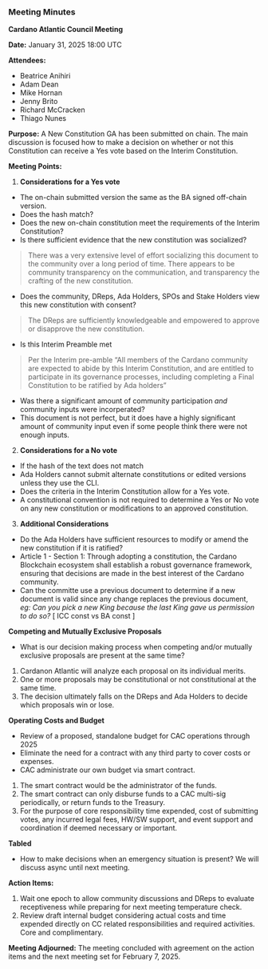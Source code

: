### Meeting Minutes

**Cardano Atlantic Council Meeting**

**Date:** January 31, 2025 18:00 UTC

**Attendees:** 
- Beatrice Anihiri
- Adam Dean
- Mike Hornan
- Jenny Brito
- Richard McCracken
- Thiago Nunes

**Purpose:** 
A New Constitution GA has been submitted on chain. The main discussion is focused how to make a decision on whether or not this Constitution can receive a Yes vote based on the Interim Constitution.

**Meeting Points:**

1. **Considerations for a Yes vote**
 - The on-chain submitted version the same as the BA signed off-chain version.
 - Does the hash match?
 - Does the new on-chain constitution meet the requirements of the Interim Constitution?
 - Is there sufficient evidence that the new constitution was socialized?
> There was a very extensive level of effort socializing this document to the community over a long period of time. There appears to be community transparency on the communication, and transparency the crafting of the new constitution.
 - Does the community, DReps, Ada Holders, SPOs and Stake Holders view this new constitution with consent?
>  The DReps are sufficiently knowledgeable and empowered to approve or disapprove the new constitution.
 - Is this Interim Preamble met
>  Per the Interim pre-amble “All members of the Cardano community are expected to abide by this Interim Constitution, and are entitled to participate in its governance processes, including completing a Final Constitution to be ratified by Ada holders”

- Was there a significant amount of community participation *and* community inputs were incorperated?
 - This document is not perfect, but it does have a highly significant amount of community input even if some people think there were not enough inputs.

2. **Considerations for a No vote**
 - If the hash of the text does not match
 - Ada Holders cannot submit alternate constitutions or edited versions unless they use the CLI.
 - Does the criteria in the Interim Constitution allow for a Yes vote.
 - A constitutional convention is not required to determine a Yes or No vote on any new constitution or modifications to an approved constitution.
 
3. **Additional Considerations**
 - Do the Ada Holders have sufficient resources to modify or amend the new constitution if it is ratified?
 - Article 1 - Section 1: Through adopting a constitution, the Cardano Blockchain ecosystem shall establish a robust governance framework, ensuring that decisions are made in the best interest of the Cardano community.
 - Can the committe use a previous document to determine if a new document is valid since any change replaces the previous document, *eg: Can you pick a new King because the last King gave us permission to do so?* [ ICC const vs BA const ]

**Competing and Mutually Exclusive Proposals**
 - What is our decision making process when competing and/or mutually exclusive proposals are present at the same time?
1. Cardanon Atlantic will analyze each proposal on its individual merits.
2. One or more proposals may be constitutional or not constitutional at the same time. 
3. The decision ultimately falls on the DReps and Ada Holders to decide which proposals win or lose.

**Operating Costs and Budget**
 - Review of a proposed, standalone budget for CAC operations through 2025
 - Eliminate the need for a contract with any third party to cover costs or expenses.
 - CAC administrate our own budget via smart contract.
1. The smart contract would be the administrator of the funds.
2. The smart contract can only disburse funds to a CAC multi-sig periodically, or return funds to the Treasury.
3. For the purpose of core responsibility time expended, cost of submitting votes, any incurred legal fees, HW/SW support, and event support and coordination if deemed necessary or important.

**Tabled**
 - How to make decisions when an emergency situation is present? We will discuss async until next meeting.

**Action Items:**
1. Wait one epoch to allow community discussions and DReps to evaluate receptiveness while preparing for next meeting temperature check.
2. Review draft internal budget considering actual costs and time expended directly on CC related responsibilities and required activities. Core and complimentary.

**Meeting Adjourned:**
The meeting concluded with agreement on the action items and the next meeting set for February 7, 2025.

